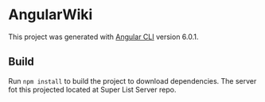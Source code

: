 # AngularWiki

This project was generated with [Angular CLI](https://github.com/angular/angular-cli) version 6.0.1.

## Build

Run `npm install` to build the project to download dependencies. 
The server fot this projected located at Super List Server repo.
